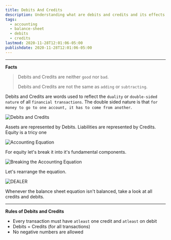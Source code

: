 ```yaml
---
title: Debits And Credits
description: Understanding what are debits and credits and its effects on the balance sheet equation
tags:
  - accounting
  - balance-sheet
  - debits
  - credits
lastmod: 2020-11-28T12:01:06-05:00
publishdate: 2020-11-28T12:01:06-05:00
---
```


---

**Facts**

> Debits and Credits are neither `good` nor `bad`.
>
> Debits and Credits are not the same as `adding` or `subtracting`.

Debits and Credits are words used to reflect the `duality` or `double-sided nature` of all `financial transactions`. The double sided nature is that `for money to go to one account, it has to come from another`.

![Debits and Credits](/debits_and_credits/img1.png)

Assets are represented by Debits. Liabilities are represented by Credits. Equity is a tricy one

![Accounting Equation](/debits_and_credits/img2.png)

For equity let's break it into it's fundamental components.

![Breaking the Accounting Equation](/debits_and_credits/img3.png)

Let's rearrange the equation.

![DEALER](/debits_and_credits/img4.png)

Whenever the balance sheet equation isn't balanced, take a look at all credits and debits.

---

**Rules of Debits and Credits**

- Every transaction must have `atleast` one credit and `atleast` on debit
- Debits = Credits (for all transactions)
- No negative numbers are allowed
